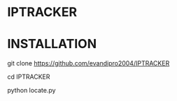 # IPTRACKER

# INSTALLATION

git clone https://github.com/evandipro2004/IPTRACKER

cd IPTRACKER

python locate.py 
